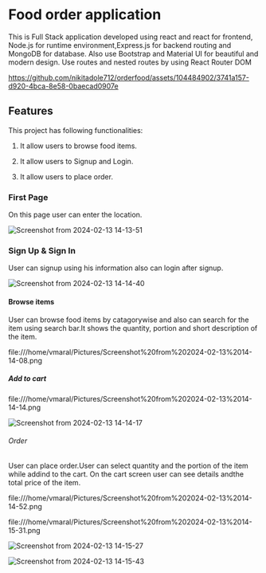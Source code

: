 # Food order application

This is Full Stack application developed using react and react for frontend, Node.js for runtime environment,Express.js for backend routing and MongoDB for database. 
Also use Bootstrap and Material UI for beautiful and modern design.
Use routes and nested routes by using React Router DOM

https://github.com/nikitadole712/orderfood/assets/104484902/3741a157-d920-4bca-8e58-0baecad0907e


## Features

This project has following functionalities:

1. It allow users to browse food items.

2. It allow users to Signup and Login.

3. It allow users to place order.

### First Page

On this page user can enter the location.

![Screenshot from 2024-02-13 14-13-51](https://github.com/nikitadole712/orderfood/assets/104484902/845b4e4f-1eca-44f7-bad8-6d2af9215da9)


### Sign Up & Sign In

User can signup using his information also can login after signup.

![Screenshot from 2024-02-13 14-14-40](https://github.com/nikitadole712/orderfood/assets/104484902/70d8b6f1-f8fb-4cc4-b71c-af055e2e5cde)

#### Browse items

User can browse food items by catagorywise and also can search for the item using search bar.It shows the quantity, portion and short description of the item.

file:///home/vmaral/Pictures/Screenshot%20from%202024-02-13%2014-14-08.png

##### Add to cart 

file:///home/vmaral/Pictures/Screenshot%20from%202024-02-13%2014-14-14.png

![Screenshot from 2024-02-13 14-14-17](https://github.com/nikitadole712/orderfood/assets/104484902/2eff2eed-95fe-418a-89f4-a5fd382114ff)


###### Order

User can place order.User can select quantity and the portion of the item while addind to the cart. On the cart screen user can see details andthe total price of the item.

file:///home/vmaral/Pictures/Screenshot%20from%202024-02-13%2014-14-52.png

file:///home/vmaral/Pictures/Screenshot%20from%202024-02-13%2014-15-31.png

![Screenshot from 2024-02-13 14-15-27](https://github.com/nikitadole712/orderfood/assets/104484902/dd3e4ed8-875d-43d9-a428-57c0a2e87f3d)

![Screenshot from 2024-02-13 14-15-43](https://github.com/nikitadole712/orderfood/assets/104484902/e27efaae-f12f-4c76-945e-022b1fb1449b)

